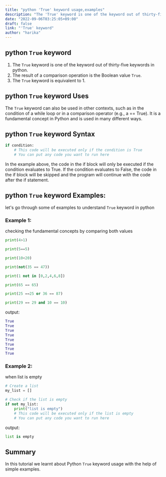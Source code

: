```yaml
---
title: "python 'True' keyword usage,examples"
description: "The 'True' keyword is one of the keyword out of thirty-five keywords in python"
date: "2022-09-06T03:25:05+09:00"
draft: false
link: "'True' keyword"
author: "harika"
---
```


## python `True` keyword

1. The `True` keyword is one of the keyword out of thirty-five keywords in python.
2. The result of a comparison operation is the Boolean value `True`.
3. The `True` keyword is equivalent to 1. 

## python `True` keyword Uses


The `True` keyword can also be used in other contexts, such as in the condition of a while loop or in a comparison operator (e.g., a == True). 
It is a fundamental concept in Python and is used in many different ways.


## python `True` keyword Syntax

```python
if condition:
    # This code will be executed only if the condition is True
    # You can put any code you want to run here
```
In the example above, the code in the if block will only be executed if the condition evaluates to True. If the condition evaluates to False, the code in the if block will be skipped and the program will continue with the code after the if statement.


## python `True` keyword Examples:

let's go through some of examples to understand `True` keyword in python

### Example 1:
checking the fundamental concepts by comparing both values

```python
print(4>1)

print(5==5)

print(10<20)

print(not(35 == 47))

print(1 not in [0,2,4,6,8])

print(65 == 65)

print(25 ==25 or 36 == 87)

print(29 == 29 and 10 == 10)
```
output:

```python
True
True
True
True
True
True
True
True
```

### Example 2:
when list is empty

```python
# Create a list
my_list = []

# Check if the list is empty
if not my_list:
    print("list is empty")
    # This code will be executed only if the list is empty
    # You can put any code you want to run here

```
output:

```python
list is empty
```
## Summary
In this tutorial we learnt about Python `True` keyword usage with the help of simple examples.
